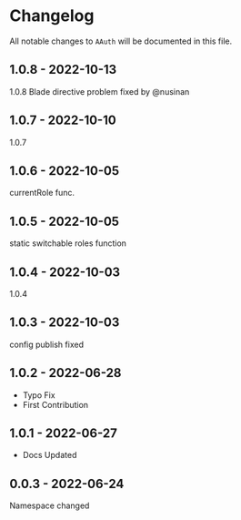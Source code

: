 # Changelog

All notable changes to `AAuth` will be documented in this file.

## 1.0.8 - 2022-10-13

1.0.8
Blade directive problem fixed by @nusinan

## 1.0.7 - 2022-10-10

1.0.7

## 1.0.6 - 2022-10-05

currentRole func.

## 1.0.5 - 2022-10-05

static switchable roles function

## 1.0.4 - 2022-10-03

1.0.4

## 1.0.3 - 2022-10-03

config publish fixed

## 1.0.2 - 2022-06-28

- Typo Fix
- First Contribution

## 1.0.1 - 2022-06-27

- Docs Updated

## 0.0.3 - 2022-06-24

Namespace changed
